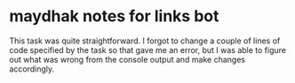 # maydhak notes for links bot

This task was quite straightforward. I forgot to change a couple
of lines of code specified by the task so that gave me an error, 
but I was able to figure out what was wrong from the console 
output and make changes accordingly.

